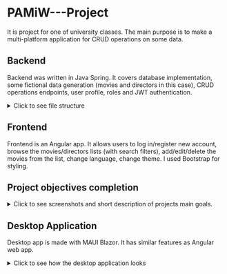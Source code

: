# PAMiW---Project
It is project for one of university classes. The main purpose is to make a multi-platform application for CRUD operations on some data.

## Backend

Backend was written in Java Spring. It covers database implementation, some fictional data generation (movies and directors in this case), CRUD operations endpoints, user profile, roles and JWT authentication.  

<details>
  <summary>Click to see file structure</summary>
  <br>
  
  ![](img/backend_pliki.png)
</details>

## Frontend

Frontend is an Angular app. It allows users to log in/register new account, browse the movies/directors lists (with search filters), add/edit/delete the movies from the list, change language, change theme. I used Bootstrap for styling. 

## Project objectives completion

<details>
  <summary>Click to see screenshots and short description of projects main goals.</summary>
  <br>

  Implementation of login/registration - user enters name and password. The access is blocked to users that are not logged in. Authentication window:
  ![](img/front_bez_logowanie.png)

  After authentication there is home page with displayed data. Data is fetched from API. 
  ![](img/front_zalogowany.png)

  ### CRUD Operations

  Create <br>
  ![](img/dodawanie.png)

  Update <br>
  ![](img/edycja.png)

  Fetching is done automatically, before the data is ready the loading icon is shown. <br>
  ![](img/ikona_ladowania.png)
 
  Roles are implemented in the backend. There are two users with ADMIN role, and every new registered user is given the USER role. <br>
  ![](img/rola.png)

  Theme changing option <br>
  ![](img/ciemny_motyw.png)

  Language changing option (language on the screenshot with dark theme is different than on the previous ones, that's why I didn't add another image) <br>
  ![](img/zmiana_jezyka.png)
</details>

## Desktop Application

Desktop app is made with MAUI Blazor. It has similar features as Angular web app.
<details>
  <summary>Click to see how the desktop application looks</summary>
  <br>

  Authentication window
  ![](img/desktop_autentykacja.png)

  After login window
  ![](img/desktop_zalogowany.png)

</details>
